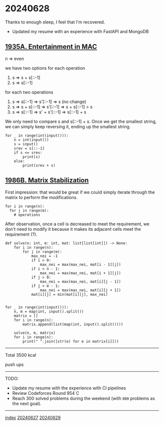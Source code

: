 <head><meta name="viewport" content="width=device-width, initial-scale=1.0, user-scalable=yes" /><meta charset="UTF-8"></head>

# 20240628

Thanks to enough sleep, I feel that I\'m recovered.

- Updated my resume with an experience with FastAPI and MongoDB

## [1935A. Entertainment in MAC](https://codeforces.com/problemset/problem/1935/A)

n => even

we have two options for each operation

1. s => s + s[::-1]
1. s => s[::-1]

for each two operations

1. s => s[::-1] => s'[::-1] => s (no change)
1. s => s + s[::-1] => s'[::-1] => s + s[::-1] > s 
1. s => s[::-1] => s' + s'[::-1] => s[::-1] + s

We only need to compare s and s[::-1] + s. Once we get the smallest string, we can simply keep reversing it, ending up the smallest string.

```
for _ in range(int(input())):
    n = int(input())
    s = input()
    srev = s[::-1]
    if s <= srev:
        print(s)
    else:
        print(srev + s)
```

## [1986B. Matrix Stabilization](https://codeforces.com/problemset/problem/1986/B)

First impression: that would be great if we could simply iterate through the matrix to perform the modifications.

```
for i in range(n):
  for j in range(m):
    # operations
```

After observation, once a cell is decreased to meet the requirement, we don\'t need to modify it because it makes its adjacent cells meet the requirement (?).

```
def solve(n: int, m: int, mat: list[list[int]]) -> None:
    for i in range(n):
        for j in range(m):
            max_nei = -1
            if i > 0:
                max_nei = max(max_nei, mat[i - 1][j])
            if i < n - 1:
                max_nei = max(max_nei, mat[i + 1][j])
            if j > 0:
                max_nei = max(max_nei, mat[i][j - 1])
            if j < m - 1:
                max_nei = max(max_nei, mat[i][j + 1])
            mat[i][j] = min(mat[i][j], max_nei)


for _ in range(int(input())):
    n, m = map(int, input().split())
    matrix = []
    for i in range(n):
        matrix.append(list(map(int, input().split())))

    solve(n, m, matrix)
    for i in range(n):
        print(" ".join([str(e) for e in matrix[i]]))
```

---

Total 3500 kcal

push ups

---

TODO:

- Update my resume with the experience with CI pipelines
- Review Codeforces Round 954 C
- Reach 300 solved problems during the weekend (with `800` problems as the next goal).

---

[index](../../index.html)
[20240627](20240627.html)
[20240629](20240629.html)
